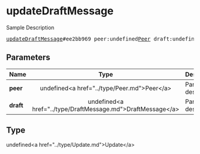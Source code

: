 # updateDraftMessage

Sample Description

<pre>
<a href="../constructor/updateDraftMessage.md">updateDraftMessage</a>#ee2bb969 peer:undefined<a href="../type/Peer.md">Peer</a> draft:undefined<a href="../type/DraftMessage.md">DraftMessage</a> = undefined<a href="../type/Update.md">Update</a>;
</pre>

## Parameters

| Name | Type | Description |
|------|:----:|-------------|
| **peer** | undefined&lt;a href=&#34;../type/Peer.md&#34;&gt;Peer&lt;/a&gt; | Param description |
| **draft** | undefined&lt;a href=&#34;../type/DraftMessage.md&#34;&gt;DraftMessage&lt;/a&gt; | Param description |

## Type

undefined&lt;a href=&#34;../type/Update.md&#34;&gt;Update&lt;/a&gt;
